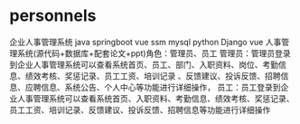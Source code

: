 # personnels
企业人事管理系统 java springboot vue ssm mysql python Django vue 人事管理系统(源代码+数据库+配套论文+ppt)角色：管理员、员工     管理员：管理员登录到企业人事管理系统可以查看系统首页、员工、部门、入职资料、岗位、考勤信息、绩效考核、奖惩记录、员工工资、培训记录 、反馈建议、投诉反馈、招聘信息、应聘信息、系统公告、个人中心等功能进行详细操作，  员工：员工登录到企业人事管理系统可以查看系统首页、入职资料、考勤信息、绩效考核、奖惩记录、员工工资、培训记录、反馈建议、投诉反馈、招聘信息等功能进行详细操作
